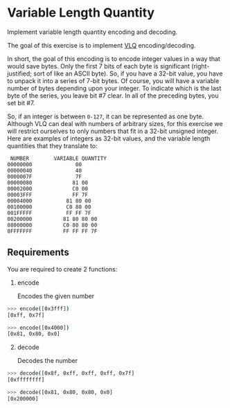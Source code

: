 # Variable Length Quantity

Implement variable length quantity encoding and decoding.

The goal of this exercise is to implement [VLQ](https://en.wikipedia.org/wiki/Variable-length_quantity)
encoding/decoding.

In short, the goal of this encoding is to encode integer values in a way that would save bytes. Only the first 7 bits of
each byte is significant (right-justified; sort of like an ASCII byte). So, if you have a 32-bit value, you have to
unpack it into a series of 7-bit bytes. Of course, you will have a variable number of bytes depending upon your integer.
To indicate which is the last byte of the series, you leave bit #7 clear. In all of the preceding bytes, you set bit #7.

So, if an integer is between `0-127`, it can be represented as one byte. Although VLQ can deal with numbers of arbitrary
sizes, for this exercise we will restrict ourselves to only numbers that fit in a 32-bit unsigned integer. Here are
examples of integers as 32-bit values, and the variable length quantities that they translate to:

```
 NUMBER        VARIABLE QUANTITY
00000000              00
00000040              40
0000007F              7F
00000080             81 00
00002000             C0 00
00003FFF             FF 7F
00004000           81 80 00
00100000           C0 80 00
001FFFFF           FF FF 7F
00200000          81 80 80 00
08000000          C0 80 80 00
0FFFFFFF          FF FF FF 7F
```

## Requirements

You are required to create 2 functions:

1. encode

   Encodes the given number

``` bash
>>> encode([0x3fff])
[0xff, 0x7f]

>>> encode([0x4000])
[0x81, 0x80, 0x0]

```

2. decode

   Decodes the number

``` bash
>>> decode([0x8f, 0xff, 0xff, 0xff, 0x7f]
[0xffffffff]

>>> decode([0x81, 0x80, 0x80, 0x0]
[0x200000]
```
